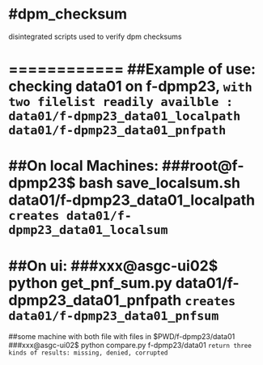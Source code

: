 #dpm_checksum
============

disintegrated scripts used to verify dpm checksums

============
##Example of use:
checking data01 on f-dpmp23,
`with two filelist readily availble : data01/f-dpmp23_data01_localpath data01/f-dpmp23_data01_pnfpath`
============
##On local Machines:
###root@f-dpmp23$ bash save_localsum.sh data01/f-dpmp23_data01_localpath
`creates data01/f-dpmp23_data01_localsum`
============
##On ui:
###xxx@asgc-ui02$ python get_pnf_sum.py data01/f-dpmp23_data01_pnfpath
`creates data01/f-dpmp23_data01_pnfsum`
============
##some machine with both file
with files in $PWD/f-dpmp23/data01
###xxx@asgc-ui02$ python compare.py f-dpmp23/data01
`return three kinds of results: missing, denied, corrupted`






